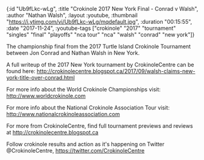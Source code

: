{:id "Ub9fLkc-wLg",
 :title "Crokinole 2017 New York Final - Conrad v Walsh",
 :author "Nathan Walsh",
 :layout :youtube,
 :thumbnail "https://i.ytimg.com/vi/Ub9fLkc-wLg/mqdefault.jpg",
 :duration "00:15:55",
 :date "2017-11-24",
 :youtube-tags
 ["crokinole"
  "2017"
  "tournament"
  "singles"
  "final"
  "playoffs"
  "nca tour"
  "nca"
  "walsh"
  "conrad"
  "new york"]}


The championship final from the 2017 Turtle Island Crokinole Tournament between Jon Conrad and Nathan Walsh in New York.

A full writeup of the 2017 New York tournament by CrokinoleCentre can be found here: http://crokinolecentre.blogspot.ca/2017/09/walsh-claims-new-york-title-over-conrad.html

For more info about the World Crokinole Championships visit: http://www.worldcrokinole.com

For more info about the National Crokinole Association Tour visit: http://www.nationalcrokinoleassociation.com

For more from CrokinoleCentre, find full tournament previews and reviews at http://crokinolecentre.blogspot.ca

Follow crokinole results and action as it's happening on Twitter @CrokinoleCentre, https://twitter.com/CrokinoleCentre
